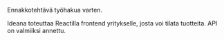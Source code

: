 Ennakkotehtävä työhakua varten.

Ideana toteuttaa Reactilla frontend yritykselle, josta voi tilata tuotteita. API on valmiiksi annettu.
